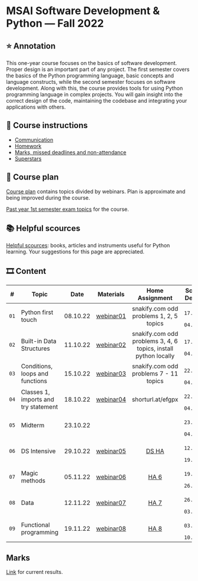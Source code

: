 # MSAI Software Development & Python — Fall 2022

## ⭐ Annotation

This one-year course focuses on the basics of software development. Proper design is an important part of any project.
The first semester covers the basics of the Python programming language, basic concepts and language constructs, while the second semester focuses on software development.
Along with this, the course provides tools for using Python programming language in complex projects.
You will gain insight into the correct design of the code, maintaining the codebase and integrating your applications with others.


## 📜 Course instructions

- [Communication](/docs/course-instructions.md#communication)
- [Homework](/docs/course-instructions.md#homework)
- [Marks, missed deadlines and non-attendance](/docs/course-instructions.md#marks-non-attendance-and-missed-deadlines)
- [Superstars](/docs/course-instructions.md#superstars)


## 🧪 Course plan

[Course plan](docs/course-plan.md) contains topics divided by webinars. Plan is approximate and being improved during the course.

[Past year 1st semester exam topics](/docs/past-year-exam-topics-1.md) for the course.


## 📚 Helpful scources

[Helpful scources](/docs/helpful-links-and-literature.md): books, articles and instruments useful for Python learning. Your suggestions for this page are appreciated.


## 🎞 Content

| # | Topic | Date | Materials | Home Assignment | Soft/Hard Deadlines |
|:-:| ----- |:----:|:---------:|:---------------:|:--------------------------:|
| `01` | Python first touch | 08.10.22 | [webinar01](/webinar01) | snakify.com odd problems 1, 2, 5 topics | `23:59 17.10.2022 / 04.11.2022` |
| `02` | Built-in Data Structures | 11.10.22 | [webinar02](/webinar02) | snakify.com odd problems 3, 4, 6 topics, install python locally | `23:59 17.10.2022 / 04.11.2022` |
| `03` | Conditions, loops and functions | 15.10.22 | [webinar03](/webinar03) | snakify.com odd problems 7 - 11 topics | `23:59 22.10.2022 / 04.11.2022` |
| `04` | Classes 1, imports and try statement | 18.10.22 | [webinar04](/webinar04) | shorturl.at/efgpx | `23:59 22.10.2022 / 04.11.2022` |
| `05` | Midterm | 23.10.22 |  |  | `23:59 23.10.2022 / 04.11.2022` |
| `06` | DS Intensive | 29.10.22 | [webinar05](/webinar05) | [DS HA](https://docs.google.com/forms/d/e/1FAIpQLScGwh0vHRhFAzrWS8ZfQpdoIpOkTyj_y0mqQhfm0W4fMb9QNQ/viewform?usp=sf_link) | `23:59 12.11.2022 / 19.11.2022` |
| `07` | Magic methods | 05.11.22 | [webinar06](/webinar06) | [HA 6](https://docs.google.com/forms/d/e/1FAIpQLSd3yG85wjbqsc8LTFpbkm3kk8cNOL7ztH107-IjD678vSHYjg/viewform?usp=sf_link) | `23:59 19.11.2022 / 26.11.2022` |
| `08` | Data | 12.11.22 | [webinar07](/webinar07) | [HA 7](https://docs.google.com/forms/d/e/1FAIpQLSf90paVryBYVW7SGLyhobTAigzfxB0dlcXn4LcCvUCjnjZmUw/viewform?usp=sf_link) | `23:59 26.11.2022 / 03.12.2022` |
| `09` | Functional programming | 19.11.22 | [webinar08](/webinar08) | [HA 8](https://docs.google.com/forms/d/e/1FAIpQLScDhaJqfTeKziGLWAzv3pGFMAc6qmd919PaXJOn-g6ogZzrWg/viewform) | `23:59 03.12.2022 / 10.12.2022` |



## Marks

[Link](https://docs.google.com/spreadsheets/d/1ks8hNiL-G2g9hKEE_hr_GUqPpWKaBk5AWsr6bcyKj7Q/edit?usp=sharing) for current results.

